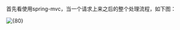 首先看使用spring-mvc，当一个请求上来之后的整个处理流程，如下图：

![{80}](https://github.com/damoncs/Learning-Summary/blob/master/images/SpringMvc.jpg)
